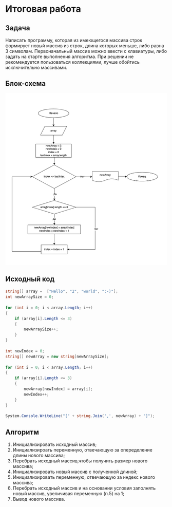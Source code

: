 # Итоговая работа

## Задача
Написать программу, которая из имеющегося массива строк формирует новый массив из строк, длина которых меньше, либо равна 3 символам. Первоначальный массив можно ввести с клавиатуры, либо задать на старте выполнения алгоритма. При решении не рекомендуется пользоваться коллекциями, лучше обойтись исключительно массивами.

## Блок-схема
![Блок-схема](Блок-схема.png)

## Исходный код
```cs
string[] array =  ["Hello", "2", "world", ":-)"];
int newArraySize = 0;

for (int i = 0; i < array.Length; i++)
{
    if (array[i].Length <= 3)
    {
        newArraySize++;
    }
}

int newIndex = 0;
string[] newArray = new string[newArraySize];

for (int i = 0; i < array.Length; i++)
{
    if (array[i].Length <= 3)
    {
        newArray[newIndex] = array[i];
        newIndex++;
    }
}

System.Console.WriteLine("[" + string.Join(',', newArray) + "]");
```

## Алгоритм

1. Инициализировать исходный массив;
2. Инициализироать переменную, отвечающую за опеределение длины нового массива;
3. Перебрать исходный массив,чтобы получить размер нового массива;
4. Инициализировать новый массив с полученной длиной;
5. Инициализировать переменную, отвечающую за индекс нового массива;
6. Перебрать исходный массив и на основании условия заполнять новый массив, увеличивая переменную (п.5) на 1;
7. Вывод нового массива.
